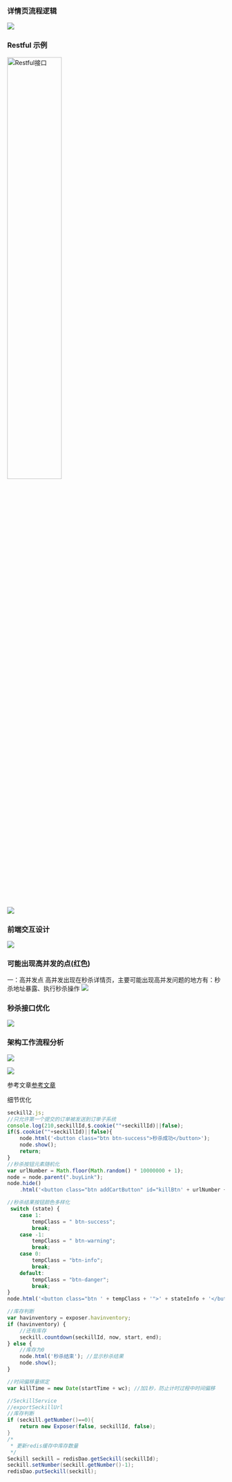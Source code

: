 ### 详情页流程逻辑
![](https://i.loli.net/2019/10/24/Q2uTtFRaLGvC9bn.png)

### Restful 示例

<img src="https://i.loli.net/2019/10/24/SjpZbfyD8mzFPQA.png" width="50%" align=center alt="Restful接口">

![](https://i.loli.net/2019/10/24/iGeayd9K24sqVjt.png)

### 前端交互设计
![](https://i.loli.net/2019/10/30/oYqiF78vtOfGC4e.png)

### 可能出现高并发的点(红色)
一：高并发点
高并发出现在秒杀详情页，主要可能出现高并发问题的地方有：秒杀地址暴露、执行秒杀操作
![](https://i.loli.net/2019/10/30/FH1MGLiBlI2EKhR.png)

### 秒杀接口优化
![](https://i.loli.net/2019/10/30/zox9MZHqgcUneJC.png)
### 架构工作流程分析
![](https://i.loli.net/2019/11/01/ERcVNnuGdW2TLMq.png)

![](https://i.loli.net/2019/11/01/kylVrapAeSZ4xut.png)

参考文章[参考文章](README_test.md)

细节优化
````javascript
seckill2.js;
//只允许第一个提交的订单被发送到订单子系统
console.log(210,seckillId,$.cookie(""+seckillId)||false);
if($.cookie(""+seckillId)||false){
    node.html('<button class="btn btn-success">秒杀成功</button>');
    node.show();
    return;
}
//秒杀按钮元素随机化
var urlNumber = Math.floor(Math.random() * 10000000 + 1);
node = node.parent(".buyLink");
node.hide()
    .html('<button class="btn addCartButton" id="killBtn' + urlNumber + '">开始秒杀</button>');

//秒杀结果按钮颜色多样化
 switch (state) {
    case 1:
        tempClass = " btn-success";
        break;
    case -1:
        tempClass = " btn-warning";
        break;
    case 0:
        tempClass = "btn-info";
        break;
    default:
        tempClass = "btn-danger";
        break;
}
node.html('<button class="btn ' + tempClass + '">' + stateInfo + '</button>'); //显示秒杀结果

//库存判断
var havinventory = exposer.havinventory;
if (havinventory) {
    //还有库存
    seckill.countdown(seckillId, now, start, end);
} else {
    //库存为0
    node.html('秒杀结束'); //显示秒杀结果
    node.show();
}

//时间偏移量绑定
var killTime = new Date(startTime + wc); //加1秒，防止计时过程中时间偏移
````
```java
//SeckillService 
//exportSeckillUrl
//库存判断
if (seckill.getNumber()==0){
    return new Exposer(false, seckillId, false);
}
/*
 * 更新redis缓存中库存数量
 */
Seckill seckill = redisDao.getSeckill(seckillId);
seckill.setNumber(seckill.getNumber()-1);
redisDao.putSeckill(seckill);

```